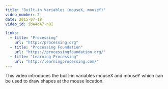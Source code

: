 ```yaml
---
title: "Built-in Variables (mouseX, mouseY)"
video_number: 2
date: 2015-07-18
video_id: ibW4oA7-n8I

links:
  - title: "Processing"
    url: "http://processing.org"
  - title: "Processing Foundation"
    url: "https://processingfoundation.org/"
  - title: "Learning Processing"
    url: "http://learningprocessing.com/"
---
```


This video introduces the built-in variables mouseX and mouseY which can be used to draw shapes at the mouse location.
